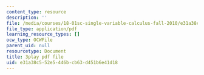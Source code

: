 ```yaml
---
content_type: resource
description: ''
file: /media/courses/18-01sc-single-variable-calculus-fall-2010/e31a38c552e5446bcb63d451b6e41d18_jBkXbAgMj6s.pdf
file_type: application/pdf
learning_resource_types: []
ocw_type: OCWFile
parent_uid: null
resourcetype: Document
title: 3play pdf file
uid: e31a38c5-52e5-446b-cb63-d451b6e41d18
---
```

